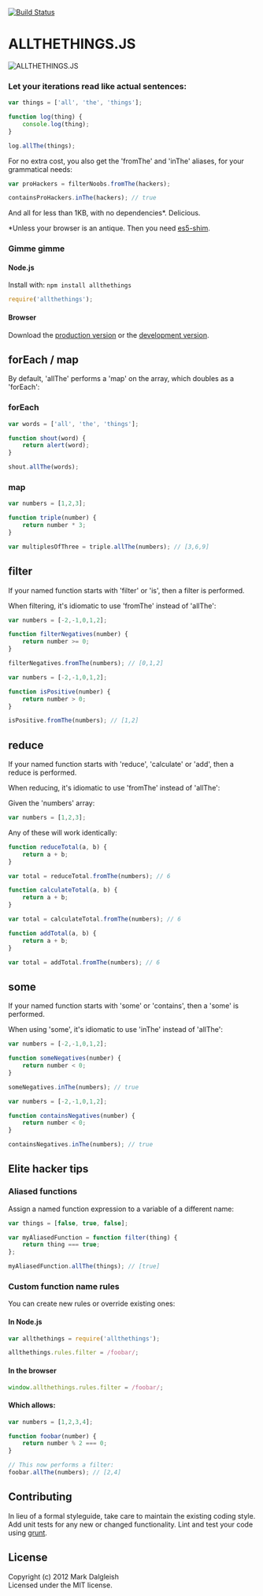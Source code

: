 [![Build Status](https://secure.travis-ci.org/markdalgleish/allthethings.js.png)](http://travis-ci.org/markdalgleish/allthethings.js)

# ALLTHETHINGS.JS

![ALLTHETHINGS.JS](https://raw.github.com/markdalgleish/allthethings.js/master/img/logo.png)

### Let your iterations read like actual sentences:

``` js
var things = ['all', 'the', 'things'];

function log(thing) {
	console.log(thing);
}

log.allThe(things);
```

For no extra cost, you also get the 'fromThe' and 'inThe' aliases, for your grammatical needs:

``` js
var proHackers = filterNoobs.fromThe(hackers);
```

``` js
containsProHackers.inThe(hackers); // true
```

And all for less than 1KB, with no dependencies*. Delicious.

*Unless your browser is an antique. Then you need [es5-shim](https://github.com/kriskowal/es5-shim).

### Gimme gimme

#### Node.js

Install with: `npm install allthethings`

```javascript
require('allthethings');
```

#### Browser

Download the [production version][min] or the [development version][max].

[min]: https://raw.github.com/markdalgleish/allthethings/master/dist/allthethings.min.js
[max]: https://raw.github.com/markdalgleish/allthethings/master/dist/allthethings.js

## forEach / map

By default, 'allThe' performs a 'map' on the array, which doubles as a 'forEach':

### forEach

```js
var words = ['all', 'the', 'things'];

function shout(word) {
	return alert(word);
}

shout.allThe(words);
```

### map

```js
var numbers = [1,2,3];

function triple(number) {
	return number * 3;
}

var multiplesOfThree = triple.allThe(numbers); // [3,6,9]
```

## filter

If your named function starts with 'filter' or 'is', then a filter is performed.

When filtering, it's idiomatic to use 'fromThe' instead of 'allThe':

```js
var numbers = [-2,-1,0,1,2];

function filterNegatives(number) {
	return number >= 0;
}

filterNegatives.fromThe(numbers); // [0,1,2]
```

```js
var numbers = [-2,-1,0,1,2];

function isPositive(number) {
	return number > 0;
}

isPositive.fromThe(numbers); // [1,2]
```

## reduce

If your named function starts with 'reduce', 'calculate' or 'add', then a reduce is performed.

When reducing, it's idiomatic to use 'fromThe' instead of 'allThe':

Given the 'numbers' array:

``` js
var numbers = [1,2,3];
```

Any of these will work identically:

```js
function reduceTotal(a, b) {
	return a + b;
}

var total = reduceTotal.fromThe(numbers); // 6
```

```js
function calculateTotal(a, b) {
	return a + b;
}

var total = calculateTotal.fromThe(numbers); // 6
```

```js
function addTotal(a, b) {
	return a + b;
}

var total = addTotal.fromThe(numbers); // 6
```

## some

If your named function starts with 'some' or 'contains', then a 'some' is performed.

When using 'some', it's idiomatic to use 'inThe' instead of 'allThe':

```js
var numbers = [-2,-1,0,1,2];

function someNegatives(number) {
	return number < 0;
}

someNegatives.inThe(numbers); // true
```

```js
var numbers = [-2,-1,0,1,2];

function containsNegatives(number) {
	return number < 0;
}

containsNegatives.inThe(numbers); // true
```

## Elite hacker tips

### Aliased functions

Assign a named function expression to a variable of a different name:

``` js
var things = [false, true, false];

var myAliasedFunction = function filter(thing) {
	return thing === true;
};

myAliasedFunction.allThe(things); // [true]
```

### Custom function name rules

You can create new rules or override existing ones:

#### In Node.js

``` js
var allthethings = require('allthethings');

allthethings.rules.filter = /foobar/;
```

#### In the browser

``` js
window.allthethings.rules.filter = /foobar/;
```

#### Which allows:

``` js
var numbers = [1,2,3,4];

function foobar(number) {
	return number % 2 === 0;
}

// This now performs a filter:
foobar.allThe(numbers); // [2,4]
```

## Contributing
In lieu of a formal styleguide, take care to maintain the existing coding style. Add unit tests for any new or changed functionality. Lint and test your code using [grunt](http://gruntjs.com/).

## License
Copyright (c) 2012 Mark Dalgleish  
Licensed under the MIT license.
